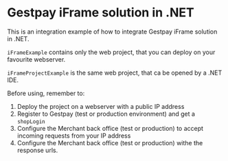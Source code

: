 # Gestpay iFrame solution in .NET 	

This is an integration example of how to integrate Gestpay iFrame solution in .NET. 

`iFrameExample` contains only the web project, that you can deploy on your favourite webserver. 

`iFrameProjectExample` is the same web project, that ca be opened by a .NET IDE. 

Before using, remember to: 

1. Deploy the project on a webserver with a public IP address
2. Register to Gestpay (test or production environment) and get a `shopLogin` 
3. Configure the Merchant back office (test or production) to accept incoming requests from your IP address
4. Configure the Merchant back office (test or production) withe the response urls. 
